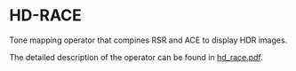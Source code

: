 # HD-RACE
Tone mapping operator that compines RSR and ACE to display HDR images.

The detailed description of the operator can be found in [hd_race.pdf](hd_race.pdf).
